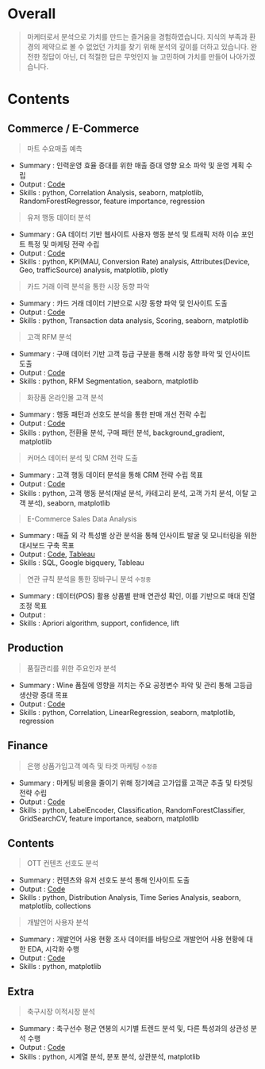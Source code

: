 # Overall
> 마케터로서 분석으로 가치를 만드는 즐거움을 경험하였습니다.
> 지식의 부족과 환경의 제약으로 볼 수 없었던 가치를 찾기 위해 분석의 깊이를 더하고 있습니다.
> 완전한 정답이 아닌, 더 적절한 답은 무엇인지 늘 고민하며 가치를 만들어 나아가겠습니다. 
<!-- 더  이로써 가치를 이어나가기 위해 관련 경험을 쌓고 있습니다. -->

# Contents

## Commerce / E-Commerce
> 마트 수요매출 예측
- Summary : 인력운영 효율 증대를 위한 매출 증대 영향 요소 파악 및 운영 계획 수립
- Output  : [Code](https://github.com/jd0421/Project/blob/main/Commerce_and_E_Commerce/%EB%A7%88%ED%8A%B8%20%EC%88%98%EC%9A%94%EB%A7%A4%EC%B6%9C%20%EC%98%88%EC%B8%A1_20250610%20-%202%EC%B0%A8.ipynb)
- Skills  : python, Correlation Analysis, seaborn, matplotlib, RandomForestRegressor, feature importance, regression

> 유저 행동 데이터 분석
- Summary : GA 데이터 기반 웹사이트 사용자 행동 분석 및 트래픽 저하 이슈 포인트 특정 및 마케팅 전략 수립
- Output  : [Code](https://github.com/jd0421/Project/blob/main/Commerce_and_E_Commerce/%EC%BD%98%ED%85%90%EC%B8%A0%20-%20%EC%9C%A0%EC%A0%80%20%ED%96%89%EB%8F%99%20%EB%8D%B0%EC%9D%B4%ED%84%B0%20%EB%B6%84%EC%84%9D%20-%20GA.ipynb)
- Skills  : python, KPI(MAU, Conversion Rate) analysis, Attributes(Device, Geo, trafficSource) analysis, matplotlib, plotly

> 카드 거래 이력 분석을 통한 시장 동향 파악
- Summary : 카드 거래 데이터 기반으로 시장 동향 파악 및 인사이트 도출
- Output  : [Code](https://github.com/jd0421/Project/blob/main/Commerce_and_E_Commerce/%EC%B9%B4%EB%93%9C%20%EA%B1%B0%EB%9E%98%20%EC%9D%B4%EB%A0%A5%20%EB%B6%84%EC%84%9D.ipynb) 
- Skills  : python, Transaction data analysis, Scoring, seaborn, matplotlib 

> 고객 RFM 분석 
- Summary : 구매 데이터 기반 고객 등급 구분을 통해 시장 동향 파악 및 인사이트 도출
- Output  : [Code](https://github.com/jd0421/Project/blob/main/Commerce_and_E_Commerce/%EC%9D%B4%EC%BB%A4%EB%A8%B8%EC%8A%A4%20%EA%B3%A0%EA%B0%9D%20RFM%20%EB%B6%84%EC%84%9D.ipynb)
- Skills  : python, RFM Segmentation, seaborn, matplotlib 

> 화장품 온라인몰 고객 분석
- Summary : 행동 패턴과 선호도 분석을 통한 판매 개선 전략 수립
- Output : [Code](https://github.com/jd0421/Project/blob/main/Commerce_and_E_Commerce/%ED%99%94%EC%9E%A5%ED%92%88%20%EC%98%A8%EB%9D%BC%EC%9D%B8%EB%AA%B0%20%EA%B3%A0%EA%B0%9D%20%EB%B6%84%EC%84%9D.ipynb)
- Skills : python, 전환율 분석, 구매 패턴 분석, background_gradient, matplotlib 

> 커머스 데이터 분석 및 CRM 전략 도출
- Summary : 고객 행동 데이터 분석을 통해 CRM 전략 수립 목표
- Output : [Code](https://github.com/jd0421/Project/blob/main/Commerce_and_E_Commerce/%EC%BB%A4%EB%A8%B8%EC%8A%A4%20%EB%8D%B0%EC%9D%B4%ED%84%B0%20%EB%B6%84%EC%84%9D.ipynb)
- Skills : python, 고객 행동 분석(채널 분석, 카테고리 분석, 고객 가치 분석, 이탈 고객 분석), seaborn, matplotlib

> E-Commerce Sales Data Analysis
- Summary : 매출 외 각 특성별 상관 분석을 통해 인사이트 발굴 및 모니터링을 위한 대시보드 구축 목표
- Output  : [Code](https://github.com/jd0421/Datarian_side_project_code/blob/main/E-Commerce%20Sales%20Dataset_250127.sql), [Tableau](https://public.tableau.com/app/profile/alex.noh6655/viz/Profitablilityanalysisforoptimization/1)
- Skills  : SQL, Google bigquery, Tableau

> 연관 규칙 분석을 통한 장바구니 분석 `수정중`
- Summary : 데이터(POS) 활용 상품별 판매 연관성 확인, 이를 기반으로 매대 진열 조정 목표
- Output  : 
- Skills  : Apriori algorithm, support, confidence, lift

## Production 
> 품질관리를 위한 주요인자 분석
- Summary : Wine 품질에 영향을 끼치는 주요 공정변수 파악 및 관리 통해 고등급 생산량 증대 목표
- Output  : [Code](https://github.com/jd0421/Project/blob/main/Product/%ED%92%88%EC%A7%88%EA%B4%80%EB%A6%AC%EB%A5%BC%20%EC%9C%84%ED%95%9C%20%EC%A3%BC%EC%9A%94%EC%9D%B8%EC%9E%90%20%EB%B6%84%EC%84%9D.ipynb)
- Skills  : python, Correlation, LinearRegression, seaborn, matplotlib, regression

## Finance
> 은행 상품가입고객 예측 및 타겟 마케팅 `수정중`
- Summary : 마케팅 비용을 줄이기 위해 정기예금 고가입률 고객군 추출 및 타겟팅 전략 수립
- Output  : [Code](https://github.com/jd0421/Project/blob/main/Finance/%EC%9D%80%ED%96%89%20%EC%83%81%ED%92%88%EA%B0%80%EC%9E%85%EA%B3%A0%EA%B0%9D%20%EC%98%88%EC%B8%A1%20%EB%B0%8F%20%ED%83%80%EA%B2%9F%20%EB%A7%88%EC%BC%80%ED%8C%85.ipynb) 
- Skills  : python, LabelEncoder, Classification, RandomForestClassifier, GridSearchCV, feature importance, seaborn, matplotlib

## Contents
> OTT 컨텐츠 선호도 분석
- Summary : 컨텐츠와 유저 선호도 분석 통해 인사이트 도출
- Output  : [Code](https://github.com/jd0421/Project/blob/main/Content/OTT%20%EC%BB%A8%ED%85%90%EC%B8%A0%20%EC%84%A0%ED%98%B8%EB%8F%84%20%EB%B6%84%EC%84%9D.ipynb)
- Skills  : python, Distribution Analysis, Time Series Analysis, seaborn, matplotlib, collections

> 개발언어 사용자 분석
- Summary : 개발언어 사용 현황 조사 데이터를 바탕으로 개발언어 사용 현황에 대한 EDA, 시각화 수행
- Output  : [Code](https://github.com/jd0421/Project/blob/main/Content/%EA%B0%9C%EB%B0%9C%EC%96%B8%EC%96%B4%20%EC%82%AC%EC%9A%A9%EC%9E%90%20%EB%B6%84%EC%84%9D.ipynb)
- Skills  : python, matplotlib

## Extra
> 축구시장 이적시장 분석
- Summary : 축구선수 평균 연봉의 시기별 트렌드 분석 및, 다른 특성과의 상관성 분석 수행
- Output  : [Code](https://github.com/jd0421/Project/blob/main/Extra/%EC%B6%95%EA%B5%AC%EC%84%A0%EC%88%98%20%EC%9D%B4%EC%A0%81%EC%8B%9C%EC%9E%A5%20%EB%8D%B0%EC%9D%B4%ED%84%B0%20%EB%B6%84%EC%84%9D.ipynb)
- Skills  : python, 시계열 분석, 분포 분석, 상관분석, matplotlib




<!-- 

> 아파트 실거래가 분석
- Summary : 
- Output : 
- Skills : 

> 호텔 리뷰 심화 분석
- Summary : 
- Output : 
- Skills : 

> 서울시 범죄현황 데이터 분석
- Summary : 
- Output : 
- Skills : 

> 보험사 고객 데이터 분석
- Summary : 
- Output : 
- Skills : 

> 서울 주유소 유가 분석
- Summary : 
- Output : 
- Skills : 

> 부정 거래 데이터 분석
- Summary : 
- Output : 
- Skills : 

> 따릉이 데이터 분석
- Summary : 
- Output : 
- Skills : 

 -->
